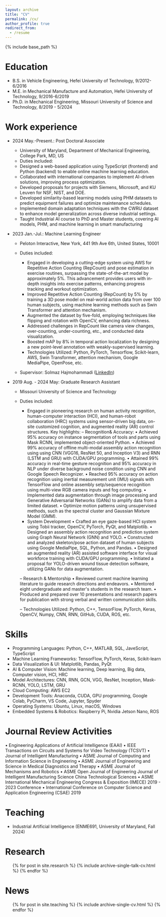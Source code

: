 ```yaml
---
layout: archive
title: "CV"
permalink: /cv/
author_profile: true
redirect_from:
  - /resume
---
```


{% include base_path %}

Education
======
* B.S. in Vehicle Engineering, Hefei University of Technology, 9/2012-6/2016
* M.E. in Mechanical Manufacture and Automation, Hefei University of Technology, 9/2016-6/2019
* Ph.D. in Mechanical Engineering, Missouri University of Science and Technology, 8/2019 - 5/2024

Work experience
======
* 2024 May.-Present.: Post Doctoral Associate
  *  University of Maryland, Department of Mechanical Engineering, College Park, MD, US
  *  Duties included:
    -	Designed a web-based application using TypeScript (frontend) and Python (backend) to enable online machine learning education.
    -	Collaborated with international companies to implement AI-driven solutions, improving process optimization.
    -	Developed proposals for projects with Siemens, Microsoft, and KU Leuven for NSF, NIST, and DOE.
    -	Developed similarity-based learning models using PHM datasets to predict equipment failures and optimize maintenance schedules.
    -	Implemented domain adaptation techniques with the CWRU dataset to enhance model generalization across diverse industrial settings.
    -	Taught Industrial AI course to PhD and Master students, covering AI models, PHM, and machine learning in smart manufacturing



* 2023 Jan.-Jul.: Machine Learning Engineer
  * Peloton Interactive, New York, 441 9th Ave 6th, United States, 10001
  * Duties included:
    - Engaged in developing a cutting-edge system using AWS for Repetitive Action Counting (RepCount) and pose estimation in exercise routines, surpassing the state-of-the-art model by approximately 5%. This advancement provides users with in-depth insights into exercise patterns, enhancing progress tracking and workout optimization.
    - Improved Repetitive Action Counting (RepCount) by 5% by training a 3D pose model on real-world action data from over 100 human subjects, using machine learning methods such as Swin Transformer and attention mechanism.
    - Augmented the dataset by five-fold, employing techniques like flipping and rotation with OpenCV, enhancing data richness.
    - Addressed challenges in RepCount like camera view changes, over-counting, under-counting, etc., and conducted data visualization.
    - Boosted mAP by 8% in temporal action localization by designing a new point-level annotation with weakly-supervised learning. 
    - Technologies Utilized: Python, PyTorch, Tensorflow, Scikit-learn, AWS, Swin Transformer, attention mechanism, Google MediaPipe, OpenPose, etc.

  * Supervisor: Solmaz Hajmohammadi ([LinkedIn](https://www.linkedin.com/in/solmazhajmohammadi/))


* 2019 Aug. - 2024 May: Graduate Research Assistant
  * Missouri University of Science and Technology
  * Duties included:
    - Engaged in pioneering research on human activity recognition, human-computer interaction (HCI), and human-robot collaboration (HRC) systems using sensor-driven big data, on-site customized cognition, and augmented reality (AR) control structures. Key highlights: 
    – Recognition& Accuracy: 
    • Achieved 95% accuracy on instance segmentation of tools and parts using Mask RCNN, implemented object-oriented Python.
    • Achieved 99% accuracy of offline multi-modal assembly action recognition using using CNN (VGG16, ResNet 50, and Inception V3) and RNN (LSTM and GRU) with CUDA/GPU programming. 
    • Attained 99% accuracy in real-time gesture recognition and 95% accuracy in NLP under diverse background noise condition using CNN and Google Speech Recognizer.
    • Reached 95% accuracy on action recognition using inertial measurement unit (IMU) signals with TensorFlow and online assembly setp/sequence recognition using multi-view RGB camera inputs and fog computing. 
    • Implemented data augmentation through image processing and Generative Adversarial Networks (GANs) to amplify data from a limited dataset.
    • Optimize motion patterns using unsupervised methods, such as the spectral cluster and Gaussian Mixture Model (GMM).
    
    * System Development
    • Crafted an eye gaze-based HCI system using Tobii tracker, OpenCV, PyTorch, PyQt, and Matplotlib.
    • Designed an assembly action recognition and prediction system using Graph Neural Network (GNN) and YOLO.
    • Constructed and analyzed skeleton/pose action dataset of human subjects using Google MediaPipe, SQL, Python, and Pandas.
    • Designed an augmented reality (AR) assisted software interface for visual workforce training with CUDA/GPU programming.
    • Initiated a proposal for YOLO-driven wound tissue detection software, utilizing GANs for data augmentation.
    
    – Research & Mentorship
    • Reviewed current machine learning literature to guide research directions and endeavors.
    • Mentored eight undergraduate and master's students in the research team.
    • Produced and prepared over 10 presentations and research papers for publication with strong verbal and written communication skills.
    
    – Technologies Utilized: Python, C++, TensorFlow, PyTorch, Keras, OpenCV, Numpy, CNN, RNN, GitHub, CUDA, ROS, etc.

  
Skills
======
* Programming Languages: Python, C++, MATLAB, SQL, JaveScript, TypeScript  
* Machine Learning Frameworks: TensorFlow, PyTorch, Keras, Scikit-learn
* Data Visualization & UI: Matplotlib, Pandas, PyQt
* AI & Computer Vision: Machine learning, Deep learning, Big data, Computer vision, HCI, HRC
* Model Architectures: CNN, RNN, GCN, VGG, ResNet, Inception, Mask-RCNN, YOLO, LSTM, GRU
* Cloud Computing: AWS EC2
*  Development Tools: Anaconda, CUDA, GPU programming, Google Colab, PyCharm, VS Code, Jupyter, Spyder
*  Operating Systems: Ubuntu, Linux, macOS, Windows
*  Embedded Systems & Robotics: Raspberry Pi, Nvidia Jetson Nano, ROS                     


**Journal Review Activities**
======
•	Engineering Applications of Artificial Intelligence (EAAI)
•	IEEE Transactions on Circuits and Systems for Video Technology (TCSVT)
•	Journal of Intelligent Manufacturing
•	ASME Journal of Computing and Information Science in Engineering
•	ASME Journal of Engineering and Science in Medical Diagnostics and Therapy 
•	ASME Journal of Mechanisms and Robotics
•	ASME Open Journal of Engineering Journal of Intelligent Manufacturing Science China Technological Sciences
•	ASME International Mechanical Engineering Congress & Exposition (IMECE) 2019 - 2023 Conference
•	International Conference on Computer Science and Application Engineering (CSAE) 2019

Teaching
======
* Industrial Artificial Intelligence (ENME691, University of Maryland, Fall 2024)

  
Research
======
  <ul>{% for post in site.research %}
    {% include archive-single-talk-cv.html %}
  {% endfor %}</ul>
  
News
======
  <ul>{% for post in site.teaching %}
    {% include archive-single-cv.html %}
  {% endfor %}</ul>
  
